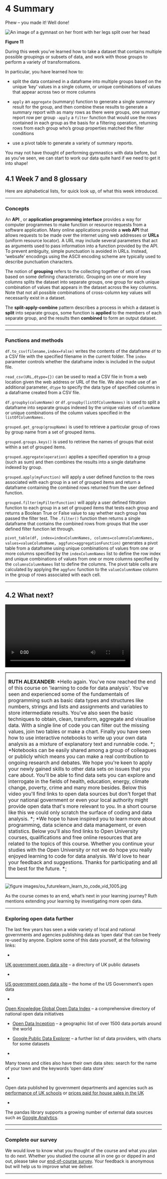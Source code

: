 # 4 Summary 


Phew – you made it! Well done!


![An image of a gymnast on her front with her legs split over her head ](../images/ou_futurelearn_learn_to_code_fig_1067.jpg)


__Figure 11__


During this week you’ve learned how to take a dataset that contains multiple possible groupings or subsets of data, and work with those groups to perform a variety of transformations.

In particular, you have learned how to:

* split the data contained in a dataframe into multiple groups based on the unique ‘key’ values in a single column, or unique combinations of values that appear across two or more columns

* ``apply`` an ``aggregate`` (summary) function to generate a single summary result for the group, and then combine these results to generate a summary report with as many rows as there were groups, one summary report row per group ``-apply`` a ``filter`` function that would use the rows contained in each group as the basis for a filtering operation, returning rows from each group who’s group properties matched the filter conditions

* use a pivot table to generate a variety of summary reports.

You may not have thought of performing gymnastics with data before, but as you’ve seen, we can start to work our data quite hard if we need to get it into shape!


## 4.1 Week 7 and 8 glossary


Here are alphabetical lists, for quick look up, of what this week introduced.


---



### Concepts

An __API__ , or __application programming interface__ provides a way for computer programmes to make function or resource requests from a software application. Many online applications provide a __web API__ that allows requests to be made over the internet using web addresses or __URLs__ (uniform resource locator). A URL may include several parameters that act as arguments used to pass information into a function provided by the API. To prevent ambiguity, simple punctuation is avoided in URLs. Instead, ‘websafe’ encodings using the ASCII encoding scheme are typically used to describe punctuation characters.

The notion of __grouping__ refers to the collecting together of sets of rows based on some defining characteristic. Grouping on one or more key columns splits the dataset into separate groups, one group for each unique combination of values that appears in the dataset across the key columns. Note that not all possible combinations of cross-column key values will necessarily exist in a dataset.

The __split-apply-combine__ pattern describes a process in which a dataset is __split__ into separate groups, some function is __applied__ to the members of each separate group, and the results then __combined__ to form an output dataset.


---



---



### Functions and methods

``df.to_csv(filename,index=False)`` writes the contents of the dataframe ``df`` to a CSV file with the specified filename in the current folder. The ``index`` parameter controls whether the dataframe index is included in the output file.

``read_csv(URL,dtype={})`` can be used to read a CSV file in from a web location given the web address or URL of the file. We also made use of an additional parameter, ``dtype`` to specify the data type of specified columns in a dataframe created from a CSV file.

``df.groupby(columnName)`` or ``df.groupby(listOfColumnNames)`` is used to split a dataframe into separate groups indexed by the unique values of ``columnName`` or unique combinations of the column values specified in the ``listOfColumnNames.``

``grouped.get_group(groupName)`` is used to retrieve a particular group of rows by group name from a set of grouped items.

``grouped.groups.keys()`` is used to retrieve the names of groups that exist within a set of grouped items.

``grouped.aggregate(operation)`` applies a specified operation to a group (such as sum) and then combines the results into a single dataframe indexed by group.

``grouped.apply(myFunction)`` will apply a user defined function to the rows associated with each group in a set of grouped items and return a dataframe containing the combined rows returned from the user defined function.

``grouped.filter(myFilterFunction)`` will apply a user defined filtration function to each group in a set of grouped items that tests each group and returns a Boolean True or False value to say whether each group has passed the filter test. The ``.filter()`` function then returns a single dataframe that contains the combined rows from groups that the user defined filter function let through.

`` pivot_table(df, index=indexColumnNames, columns=columnsColumnNames, values=valueColumnName, aggfunc=aggregationFunction) `` generates a pivot table from a dataframe using unique combinations of values from one or more columns specified by the ``indexColumnNames`` list to define the row index and unique combinations of values from one or more columns specified by the ``columnsColumnNames`` list to define the columns. The pivot table cells are calculated by applying the ``aggfunc`` function to the ``valueColumnName`` column in the group of rows associated with each cell.


---



## 4.2 What next?

<!--MEDIACONTENT--><video xmlns:str="http://exslt.org/strings" width="80%" download=""><source src="https://www.open.edu/openlearn/ocw/pluginfile.php/1393338/mod_oucontent/oucontent/71687/ou_futurelearn_learn_to_code_vid_1005.mp4" type="video/mp4"></source></video><!--TRANSCRIPT--><table xmlns:str="http://exslt.org/strings" border="1"><tr><td>
__RUTH ALEXANDER:__ *Hello again. You've now reached the end of this course on 'learning to code for data analysis'. You've seen and experienced some of the fundamentals of programming such as basic data types and structures like numbers, strings and lists and assignments and variables to store intermediate results. You've also seen the basic techniques to obtain, clean, transform, aggregate and visualise data. With a single line of code you can filter out the missing values, join two tables or make a chart. Finally you have seen how to use interactive notebooks to write up your own data analysis as a mixture of explanatory text and runnable code. *;
*Notebooks can be easily shared among a group of colleagues or publicly which means you can make a real contribution to ongoing research and debates. We hope you're keen to apply your newly gained skills to other data sets on issues that you care about. You'll be able to find data sets you can explore and interrogate in the fields of health, education, energy, climate change, poverty, crime and many more besides. Below this video you'll find links to open data sources but don't forget that your national government or even your local authority might provide open data that's more relevant to you. In a short course like this we could only scratch the surface of coding and data analysis. *;
*We hope to have inspired you to learn more about programming, data science and data management, or even statistics. Below you'll also find links to Open University courses, qualifications and free online resources that are related to the topics of this course. Whether you continue your studies with the Open University or not we do hope you really enjoyed learning to code for data analysis. We'd love to hear your feedback and suggestions. Thanks for participating and all the best for the future. *;
</td></tr></table><!--ENDTRANSCRIPT-->

![figure images/ou_futurelearn_learn_to_code_vid_1005.jpg](../images/ou_futurelearn_learn_to_code_vid_1005.jpg)
<!--ENDMEDIACONTENT-->
As the course comes to an end, what’s next in your learning journey? Ruth mentions extending your learning by investigating more open data.


---



### Exploring open data further

The last few years has seen a wide variety of local and national governments and agencies publishing data as ‘open data’ that can be freely re-used by anyone. Explore some of this data yourself, at the following links:

* 
[UK government open data site](http://data.gov.uk/) – a directory of UK public datasets


* 
[US government open data site](http://data.gov/) – the home of the US Government’s open data


* 
[Open Knowledge Global Open Data Index](http://index.okfn.org/dataset/) – a comprehensive directory of national open data initiatives


* [Open Data Inception](http://opendatainception.io) – a geographic list of over 1500 data portals around the world

* [Google Public Data Explorer](https://www.google.com/publicdata/directory) – a further list of data providers, with charts for some datasets

* 
Many towns and cities also have their own data sites: search for the name of your town and the keywords ‘open data store’


* 
Open data published by government departments and agencies such as [performance of UK schools](http://www.education.gov.uk/schools/performance/) or [prices paid for house sales in the UK](http://landregistry.data.gov.uk/app/ppd)


* 
The pandas library supports a growing number of external data sources such as [Google Analytics](http://pandas.pydata.org/pandas-docs/stable/remote_data.html).



---



---



### Complete our survey

We would love to know what you thought of the course and what you plan to do next. Whether you studied the course all in one go or dipped in and out, please take our [end-of-course survey](https://www.surveymonkey.co.uk/r/BOCENDlearntocode). Your feedback is anonymous but will help us to improve what we deliver.


---



